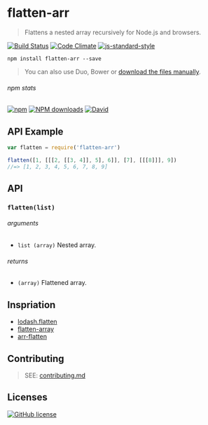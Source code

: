 # flatten-arr
> Flattens a nested array recursively for Node.js and browsers.

[![Build Status](http://img.shields.io/travis/wilmoore/flatten-arr.js.svg)](https://travis-ci.org/wilmoore/flatten-arr.js) [![Code Climate](https://codeclimate.com/github/wilmoore/flatten-arr.js/badges/gpa.svg)](https://codeclimate.com/github/wilmoore/flatten-arr.js) [![js-standard-style](https://img.shields.io/badge/code%20style-standard-brightgreen.svg?style=flat)](https://github.com/feross/standard)

```shell
npm install flatten-arr --save
```

> You can also use Duo, Bower or [download the files manually](https://github.com/wilmoore/flatten-arr.js/releases).

###### npm stats

[![npm](https://img.shields.io/npm/v/flatten-arr.svg)](https://www.npmjs.org/package/flatten-arr) [![NPM downloads](http://img.shields.io/npm/dm/flatten-arr.svg)](https://www.npmjs.org/package/flatten-arr) [![David](https://img.shields.io/david/wilmoore/flatten-arr.js.svg)](https://david-dm.org/wilmoore/flatten-arr.js)

## API Example

```js
var flatten = require('flatten-arr')

flatten([1, [[[2, [[3, 4]], 5], 6]], [7], [[[8]]], 9])
//=> [1, 2, 3, 4, 5, 6, 7, 8, 9]
```

## API

### `flatten(list)`

###### arguments

 - `list (array)` Nested array.

###### returns

 - `(array)` Flattened array.

## Inspriation

 - [lodash.flatten]
 - [flatten-array]
 - [arr-flatten]

## Contributing

> SEE: [contributing.md](contributing.md)

## Licenses

[![GitHub license](https://img.shields.io/github/license/wilmoore/flatten-arr.js.svg)](https://github.com/wilmoore/flatten-arr.js/blob/master/license)

[lodash.flatten]: https://lodash.com/docs#flatten
[flatten-array]: https://www.npmjs.com/package/flatten-array
[arr-flatten]: https://www.npmjs.com/package/arr-flatten
